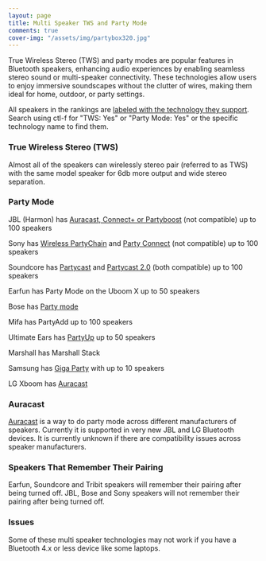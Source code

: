 ```yaml
---
layout: page
title: Multi Speaker TWS and Party Mode
comments: true
cover-img: "/assets/img/partybox320.jpg"
---
```


True Wireless Stereo (TWS) and party modes are popular features in Bluetooth speakers, enhancing audio experiences by enabling seamless stereo sound or multi-speaker connectivity. These technologies allow users to enjoy immersive soundscapes without the clutter of wires, making them ideal for home, outdoor, or party settings.

All speakers in the rankings are [labeled with the technology they support](/#all-portable-bluetooth-speakers-ranked). Search using ctl-f for "TWS: Yes" or "Party Mode: Yes" or the specific technology name to find them.

### True Wireless Stereo (TWS)

Almost all of the speakers can wirelessly stereo pair (referred to as TWS) with the same model speaker for 6db more output and wide stereo separation.

### Party Mode

JBL (Harmon) has [Auracast, Connect+ or Partyboost](https://uk.jbl.com/blog/connect-jbl-speakers.html) (not compatible) up to 100 speakers

Sony has [Wireless PartyChain](https://www.sony.com/electronics/support/articles/MC000028) and [Party Connect](https://www.sony.com/electronics/support/articles/MC000028) (not compatible) up to 100 speakers

Soundcore has [Partycast](https://us.soundcore.com/pages/partycast) and [Partycast 2.0](https://support.soundcore.com/s/article/What-are-the-differences-between-Partycast-2-0-and-Partycast-1-0) (both compatible) up to 100 speakers

Earfun has Party Mode on the Uboom X up to 50 speakers

Bose has [Party mode](https://www.bose.co.uk/en_gb/support/articles/HC1597/productCodes/soundlink_color_ii/article.html)

Mifa has PartyAdd up to 100 speakers

Ultimate Ears has [PartyUp](https://www.ultimateears.com/en-us/features/party-up.html) up to 50 speakers

Marshall has Marshall Stack

Samsung has [Giga Party](https://www.samsung.com/us/support/answer/ANS00086422/) with up to 10 speakers

LG Xboom has [Auracast](https://www.bluetooth.com/auracast/)

### Auracast 

[Auracast](https://www.bluetooth.com/auracast/) is a way to do party mode across different manufacturers of speakers. Currently it is supported in very new JBL and LG Bluetooth devices. It is currently unknown if there are compatibility issues across speaker manufacturers.

### Speakers That Remember Their Pairing

Earfun, Soundcore and Tribit speakers will remember their pairing after being turned off. JBL, Bose and Sony speakers will not remember their pairing after being turned off.

### Issues

Some of these multi speaker technologies may not work if you have a Bluetooth 4.x or less device like some laptops. 
